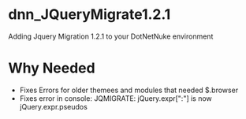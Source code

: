# dnn_JQueryMigrate1.2.1
Adding Jquery Migration 1.2.1 to your DotNetNuke environment 

# Why Needed
- Fixes Errors for older themees and modules that needed $.browser 
- Fixes error in console: JQMIGRATE: jQuery.expr[":"] is now jQuery.expr.pseudos 
